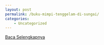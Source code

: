```yaml
---
layout: post
permalink: /buku-mimpi-tenggelam-di-sungai/
categories:
    - Uncategorized
---
```


[Baca Selengkapnya](/09)